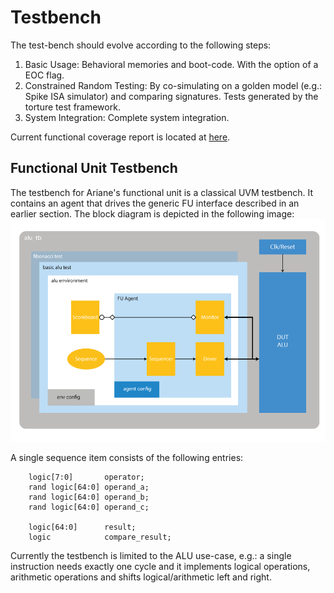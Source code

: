 # Testbench

The test-bench should evolve according to the following steps:

1.  Basic Usage: Behavioral memories and boot-code. With the option of a EOC flag.
2.  Constrained Random Testing: By co-simulating on a golden model (e.g.: Spike ISA simulator) and comparing signatures. Tests generated by the torture test framework.
3.  System Integration: Complete system integration.

Current functional coverage report is located at [here](http://www.be4web.net/ariane/covhtmlreport).

## Functional Unit Testbench

The testbench for Ariane's functional unit is a classical UVM testbench. It contains an agent that drives the generic FU interface described in an earlier section. The block diagram is depicted in the following image:
![UVM Functional Unit Testbench](fig/uvm_fu_tb.png)

A single sequence item consists of the following entries:

```
    logic[7:0]       operator;
    rand logic[64:0] operand_a;
    rand logic[64:0] operand_b;
    rand logic[64:0] operand_c;

    logic[64:0]      result;
    logic            compare_result;
```

Currently the testbench is limited to the ALU use-case, e.g.: a single instruction needs exactly one cycle and it implements logical operations, arithmetic operations and shifts logical/arithmetic left and right.